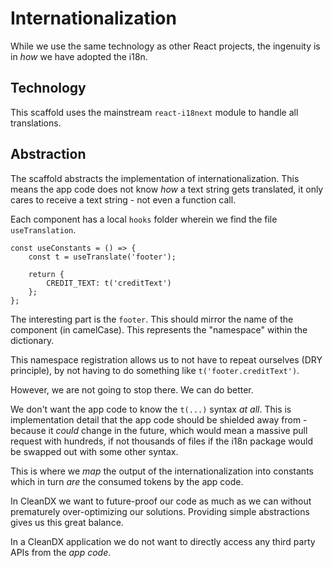 # Internationalization

While we use the same technology as other React projects, the ingenuity is in _how_ we have adopted the i18n.

## Technology

This scaffold uses the mainstream `react-i18next` module to handle all translations.

## Abstraction

The scaffold abstracts the implementation of internationalization. This means the app code does not know _how_ a text string gets translated, it only cares to receive a text string - not even a function call.

Each component has a local `hooks` folder wherein we find the file `useTranslation`.

```
const useConstants = () => {
    const t = useTranslate('footer');

    return {
        CREDIT_TEXT: t('creditText')
    };
};
```

The interesting part is the `footer`. This should mirror the name of the component (in camelCase). This represents the "namespace" within the dictionary.

This namespace registration allows us to not have to repeat ourselves (DRY principle), by not having to do something like `t('footer.creditText')`.

However, we are not going to stop there. We can do better.

We don't want the app code to know the `t(...)` syntax _at all_. This is implementation detail that the app code should be shielded away from - because it _could_ change in the future, which would mean a massive pull request with hundreds, if not thousands of files if the i18n package would be swapped out with some other syntax.

This is where we _map_ the output of the internationalization into constants which in turn _are_ the consumed tokens by the app code.

In CleanDX we want to future-proof our code as much as we can without prematurely over-optimizing our solutions. Providing simple abstractions gives us this great balance.

In a CleanDX application we do not want to directly access any third party APIs from the _app code_.
